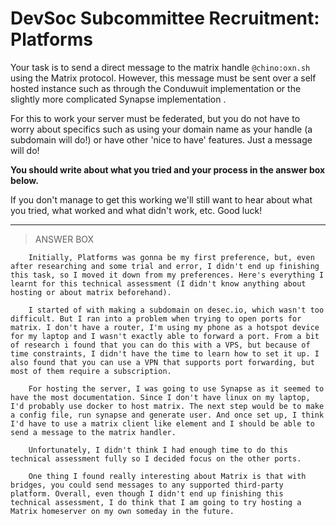 # DevSoc Subcommittee Recruitment: Platforms
Your task is to send a direct message to the matrix handle `@chino:oxn.sh` using the Matrix protocol. However, this message must be sent over a self hosted instance such as through the Conduwuit implementation or the slightly more complicated Synapse implementation .

For this to work your server must be federated, but you do not have to worry about specifics such as using your domain name as your handle (a subdomain will do!) or have other 'nice to have' features. Just a message will do!

**You should write about what you tried and your process in the answer box below.**

If you don't manage to get this working we'll still want to hear about what you tried, what worked and what didn't work, etc. Good luck!

---

> ANSWER BOX
```
    Initially, Platforms was gonna be my first preference, but, even after researching and some trial and error, I didn't end up finishing this task, so I moved it down from my preferences. Here's everything I learnt for this technical assessment (I didn't know anything about hosting or about matrix beforehand).

    I started of with making a subdomain on desec.io, which wasn't too difficult. But I ran into a problem when trying to open ports for matrix. I don't have a router, I'm using my phone as a hotspot device for my laptop and I wasn't exactly able to forward a port. From a bit of research i found that you can do this with a VPS, but because of time constraints, I didn't have the time to learn how to set it up. I also found that you can use a VPN that supports port forwarding, but most of them require a subscription.

    For hosting the server, I was going to use Synapse as it seemed to have the most documentation. Since I don't have linux on my laptop, I'd probably use docker to host matrix. The next step would be to make a config file, run synapse and generate user. And once set up, I think I'd have to use a matrix client like element and I should be able to send a message to the matrix handler.

    Unfortunately, I didn't think I had enough time to do this technical assessment fully so I decided focus on the other ports. 

    One thing I found really interesting about Matrix is that with bridges, you could send messages to any supported third-party platform. Overall, even though I didn't end up finishing this technical assessment, I do think that I am going to try hosting a Matrix homeserver on my own someday in the future.


```